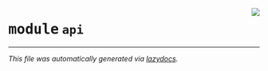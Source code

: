 <!-- markdownlint-disable -->

<a href="../../backend/src/api/__init__.py"><img align="right" style="float:right;" src="https://img.shields.io/badge/-source-cccccc?style=flat-square"></a>

# <kbd>module</kbd> `api`








---

_This file was automatically generated via [lazydocs](https://github.com/ml-tooling/lazydocs)._
